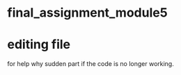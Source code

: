 # final_assignment_module5
# editing file
for help why sudden part if the code is no longer working.

